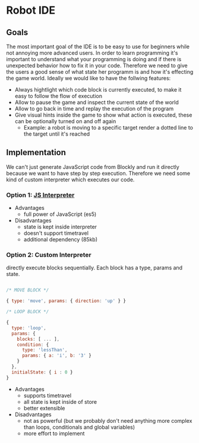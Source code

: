 # Robot IDE

## Goals

The most important goal of the IDE is to be easy to use for beginners while not annoying more advanced users.
In order to learn programming it's important to understand what your programming is doing and if there is unexpected behavior how to fix it in your code.
Therefore we need to give the users a good sense of what state her programm is and how it's effecting the game world.
Ideally we would like to have the follwing features:

- Always hightlight which code block is currently executed, to make it easy to follow the flow of execution
- Allow to pause the game and inspect the current state of the world
- Allow to go back in time and replay the execution of the program
- Give visual hints inside the game to show what action is executed, these can be optionally turned on and off again
  - Example: a robot is moving to a specific target render a dotted line to the target until it's reached


## Implementation

We can't just generate JavaScript code from Blockly and run it directly because we want to have step by step execution.
Therefore we need some kind of custom interpreter which executes our code.

### Option 1: [JS Interpreter](https://developers.google.com/blockly/guides/app-integration/running-javascript#js_interpreter)
  - Advantages
    - full power of JavaScript (es5)
  - Disadvantages
    - state is kept inside interpreter
    - doesn't support timetravel
    - additional dependency (85kb)

### Option 2: Custom Interpreter
directly execute blocks sequentially. Each block has a type, params and state.

```javascript

/* MOVE BLOCK */

{ type: 'move', params: { direction: 'up' } }

/* LOOP BLOCK */

{
  type: 'loop',
  params: {
    blocks: [ ... ],
    condition: {
      type: 'lessThan',
      params: { a: 'i', b: '3' }
    }
  },
  initialState: { i : 0 }
}
```
  - Advantages
    - supports timetravel
    - all state is kept inside of store
    - better extensible
  - Disadvantages
    - not as powerful (but we probably don't need anything more complex than loops, conditionals and global variables)
    - more effort to implement
